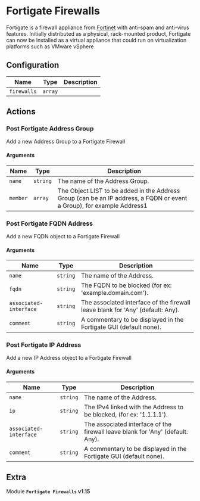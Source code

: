 # Fortigate Firewalls

Fortigate is a firewall appliance from [Fortinet](http://www.fortinet.com/) with anti-spam and anti-virus features. Initially distributed as a physical, rack-mounted product, Fortigate can now be installed as a virtual appliance that could run on virtualization platforms such as VMware vSphere

## Configuration

| Name      |  Type   |  Description  |
| --------- | ------- | --------------------------- |
| `firewalls` | `array` |  |

## Actions

### Post Fortigate Address Group

Add a new Address Group to a Fortigate Firewall

#### Arguments

| Name      |  Type   |  Description  |
| --------- | ------- | --------------------------- |
| `name` | `string` | The name of the Address Group. |
| `member` | `array` | The Object LIST to be added in the Address Group (can be an IP address, a FQDN or event a Group), for example Address1 |

### Post Fortigate FQDN Address

Add a new FQDN object to a Fortigate Firewall

#### Arguments

| Name      |  Type   |  Description  |
| --------- | ------- | --------------------------- |
| `name` | `string` | The name of the Address. |
| `fqdn` | `string` | The FQDN to be blocked (for ex: 'example.domain.com'). |
| `associated-interface` | `string` | The associated interface of the firewall leave blank for 'Any' (default: Any). |
| `comment` | `string` | A commentary to be displayed in the Fortigate GUI (default none). |

### Post Fortigate IP Address

Add a new IP Address object to a Fortigate Firewall

#### Arguments

| Name      |  Type   |  Description  |
| --------- | ------- | --------------------------- |
| `name` | `string` | The name of the Address. |
| `ip` | `string` | The IPv4 linked with the Address to be blocked, (for ex: '1.1.1.1'). |
| `associated-interface` | `string` | The associated interface of the firewall leave blank for 'Any' (default: Any). |
| `comment` | `string` | A commentary to be displayed in the Fortigate GUI (default none). |


## Extra

Module **`Fortigate Firewalls` v1.15**